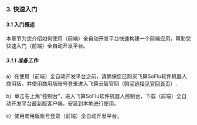 ### 3. 快速入门

#### 3.1 入门概述

本章节为您介绍如何使用（前端）全自动开发平台快速构建一个前端应用，帮助您快速入门（前端）全自动开发平台。

##### 3.1.1 准备工作

a）在使用（前端）全自动开发平台之前，请确保您已购买飞算SoFlu软件机器人商用版，并使用商用版账号登录进入飞算云智官网（[购买链接见官网首页](https://www.feisuanyz.com/)）.

b）单击右上角“控制台”，进入飞算SoFlu软件机器人控制台，下载（前端）全自动开发平台最新版客户端，安装到本地进行使用。

c）使用商用版账号登录（前端）全自动开发平台。
